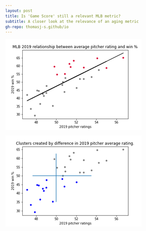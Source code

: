 ```yaml
---
layout: post
title: Is 'Game Score' still a relevant MLB metric?
subtitle: A closer look at the relevance of an aging metric
gh-repo: thomasj-s.github/io
---
```


![plot 1](https://github.com/thomasj-s/thomasj-s.github.io/blob/master/_posts/build_project_1_vis_1%20(4).png)

![plot 2](https://github.com/thomasj-s/thomasj-s.github.io/blob/master/_posts/build_project_1_vis_2%20(2).png)

